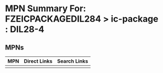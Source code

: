 



# MPN Summary For: FZEICPACKAGEDIL284 > ic-package : DIL28-4

## MPNs
  

|MPN|Direct Links|Search Links|
| :--- | :--- | :--- |
||||
